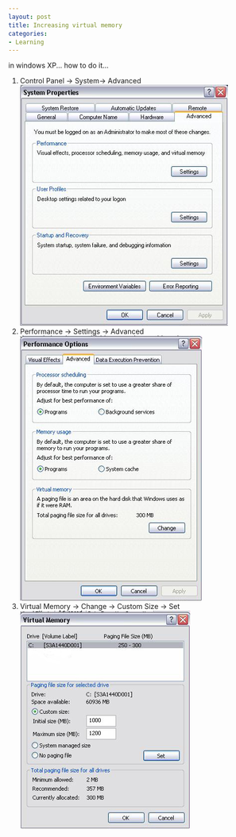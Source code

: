 ```yaml
---
layout: post
title: Increasing virtual memory
categories:
- Learning
---
```



in windows XP... how to do it...

1. Control Panel -> System-> Advanced ![](/img/virmem1.jpg)
2. Performance -> Settings -> Advanced ![](/img/virmem2.jpg)
3. Virtual Memory -> Change -> Custom Size -> Set ![](/img/virmem3.jpg)

